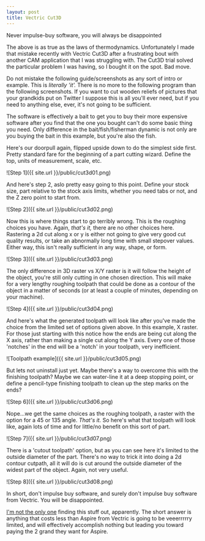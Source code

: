 ```yaml
---
layout: post
title: Vectric Cut3D
---
```


<p class="message">
Never impulse-buy software, you will always be disappointed
</p>

The above is as true as the laws of thermodynamics.  Unfortunately I made that mistake recently with Vectric Cut3D after a frustrating bout with another CAM application that I was struggling with.  The Cut3D trial solved the particular problem I was having, so I bought it on the spot.  Bad move.

Do not mistake the following guide/screenshots as any sort of intro or example.  This is *literally 'it'.*  There is no more to the following program than the following screenshots.  If you want to cut wooden reliefs of pictures that your grandkids put on Twitter I suppose this is all you'll ever need, but if you need to anything else, ever, it's not going to be sufficient.

The software is effectively a bait to get you to buy their more expensive software after you find that the one you bought can't do some basic thing you need.  Only difference in the bait/fish/fisherman dynamic is not only are you buying the bait in this example, but you're also the fish.

Here's our doorpull again, flipped upside down to do the simplest side first.  Pretty standard fare for the beginning of a part cutting wizard.  Define the top, units of measurement, scale, etc.

![Step 1]({{ site.url }}/public/cut3d01.png)

And here's step 2, aslo pretty easy going to this point.  Define your stock size, part relative to the stock axis limits, whether you need tabs or not, and the Z zero point to start from.

![Step 2]({{ site.url }}/public/cut3d02.png)

Now this is where things start to go terribly wrong.  This is the roughing choices you have.  Again, *that's it,* there are no other choices here.  Rastering a 2d cut along x or y is either not going to give very good cut quality results, or take an abnormally long time with small stepover values.  Either way, this isn't really sufficient in any way, shape, or form.

![Step 3]({{ site.url }}/public/cut3d03.png)

The only difference in 3D raster vs X/Y raster is it will follow the height of the object, you're still only cutting in one chosen direction.  This will make for a very lengthy roughing toolpath that could be done as a contour of the object in a matter of seconds (or at least a couple of minutes, depending on your machine).

![Step 4]({{ site.url }}/public/cut3d04.png)

And here's what the generated toolpath will look like after you've made the choice from the limited set of options given above.  In this example, X raster.  For those just starting with this notice how the ends are being cut along the X axis, rather than making a single cut along the Y axis.  Every one of those 'notches' in the end will be a 'notch' in your toolpath, very inefficient.

![Toolpath example]({{ site.url }}/public/cut3d05.png)

But lets not uninstall just yet.  Maybe there's a way to overcome this with the finishing toolpath?  Maybe we can water-line it at a deep stopping point, or define a pencil-type finishing toolpath to clean up the step marks on the ends?

![Step 6]({{ site.url }}/public/cut3d06.png)

Nope...we get the same choices as the roughing toolpath, a raster with the option for a 45 or 135 angle.  *That's it.*  So here's what that toolpath will look like, again lots of time and for little/no benefit on this sort of part.

![Step 7]({{ site.url }}/public/cut3d07.png)

There is a 'cutout toolpath' option, but as you can see here it's limited to the outside diameter of the part.  There's no way to trick it into doing a 2d contour cutpath, all it will do is cut around the outside diameter of the widest part of the object.  Again, not very useful.

![Step 8]({{ site.url }}/public/cut3d08.png)

In short, don't impulse buy software, and surely don't impulse buy software from Vectric.  You will be disappointed.

[I'm not the only one](http://forum.vectric.com/viewtopic.php?f=12&t=19529) finding this stuff out, apparently.  The short answer is anything that costs less than Aspire from Vectric is going to be veeerrrrry limited, and will effectively accomplish nothing but leading you toward paying the 2 grand they want for Aspire.
